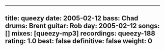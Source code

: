 
---
title: queezy
date: 2005-02-12
bass:	Chad
drums:	Brent
guitar:	Rob
day: 2005-02-12
songs: []
mixes: [queezy-mp3]
recordings: queezy-188
rating: 1.0
best: false
definitive: false
weight: 0
---

